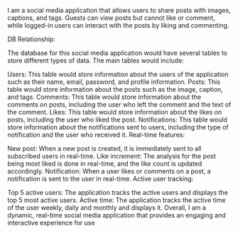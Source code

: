 I am a social media application that allows users to share posts with images, captions, and tags. Guests can view posts but cannot like or comment, while logged-in users can interact with the posts by liking and commenting.

DB Relationship:

The database for this social media application would have several tables to store different types of data. The main tables would include:

Users: This table would store information about the users of the application such as their name, email, password, and profile information.
Posts: This table would store information about the posts such as the image, caption, and tags.
Comments: This table would store information about the comments on posts, including the user who left the comment and the text of the comment.
Likes: This table would store information about the likes on posts, including the user who liked the post.
Notifications: This table would store information about the notifications sent to users, including the type of notification and the user who received it.
Real-time features:

New post: When a new post is created, it is immediately sent to all subscribed users in real-time.
Like increment: The analysis for the post being most liked is done in real-time, and the like count is updated accordingly.
Notification: When a user likes or comments on a post, a notification is sent to the user in real-time.
Active user tracking:

Top 5 active users: The application tracks the active users and displays the top 5 most active users.
Active time: The application tracks the active time of the user weekly, daily and monthly and displays it.
Overall, I am a dynamic, real-time social media application that provides an engaging and interactive experience for use
